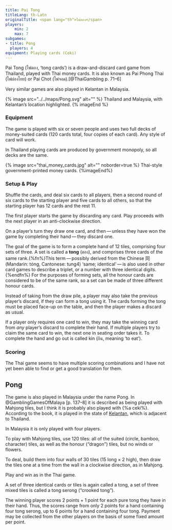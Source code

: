 ```yaml
---
title: Pai Tong
titleLang: th-Latn
originalTitle: <span lang="th">ไพ่ตอง</span>
players: 
    min: 2
    max: 7
subgames:
- title: Pong
  players: 4
equipment: Playing cards (Ceki)
---
```


<span class="noun" lang="th-Latn">Pai Tong</span> (<span
lang="th">ไพ่ตอง</span>, ‘<span lang="th-Latn">tong</span> cards’) is a
draw-and-discard card game from Thailand, played with Thai money cards. It is
also known as <span class="noun" lang="th-Latn">Pai Phong Thai</span> (<span
lang="th">ไพ่ผ่องไทย</span>) or <span class="noun" lang="th-Latn">Pai
Chot</span> (<span lang="th">ไพ่จอด</span>).[@ThaiGambling p. 71–6]

Very similar games are also played in Kelantan in Malaysia.

<!-- excerpt -->

{% image src="../../maps/Pong.svg" alt="" %}
Thailand and Malaysia, with Kelantan’s location highlighted.
{% imageEnd %}

### Equipment

The game is played with six or seven people and uses two full decks of
money-suited cards (120 cards total, four copies of each card). Any style of
card will work.

In Thailand playing cards are produced by government monopoly, so all decks are
the same.

{% image src="thai_money_cards.jpg" alt="" noborder=true %}
Thai-style government-printed money cards.
{%imageEnd%}

### Setup & Play

Shuffle the cards, and deal six cards to all players, then a second round of six
cards to the starting player and five cards to all others, so that the starting
player has 12 cards and the rest 11.

The first player starts the game by discarding any card. Play proceeds with the
next player in an anti-clockwise direction.

On a player’s turn they draw one card, and then — unless they have won the
game by completing their hand — they discard one. 

The goal of the game is to form a complete hand of 12 tiles, comprising four
sets of three. A set is called a **<span lang="th-Latn">tong</span>** (<span
lang="th">ตอง</span>), and comprises three cards of the same rank.{%fn%}This
term — possibly derived from the Chinese <span lang="zh">同</span> (Mandarin:
<span lang="cmn-Latn-pinyin">tóng</span>, Cantonese: <span
lang="yue-Latn-jyutping">tung4</span>) ‘same; identical’ — is also used in other
card games to describe a triplet, or a number with three identical
digits.{%endfn%} For the purposes of forming sets, all the honour cards are
considered to be of the same rank, so a set can be made of three different
honour cards.

Instead of taking from the draw pile, a player may also take the previous
player’s discard, if they can form a <span lang="th-Latn">tong</span> using it.
The cards forming the <span lang="th-Latn">tong</span> must be placed face-up on
the table, and then the player makes a discard as usual.
 
If a player only requires one card to win, they may take the winning card from
*any* player’s discard to complete their hand. If multiple players try to claim
the same card to win, the next one in seating order takes it. To complete the
hand and go out is called <span lang="th-Latn">kin</span> (<span
lang="th">กิน</span>, meaning ‘to eat’).

### Scoring

The Thai game seems to have multiple scoring combinations and I have not yet been
able to find or get a good translation for them.

## Pong

The game is also played in Malaysia under the name <span class="noun"
lang="ms">Pong</span>. In @GamblingGamesOfMalaya [p. 137–8] it is described as
being played with Mahjong tiles, but I think it is probably also played with {%a
ceki%}. According to the book, it is played in the state of
[Kelantan](https://en.wikipedia.org/wiki/Kelantan), which is adjacent to
Thailand.

In Malaysia it is only played with four players.

To play with Mahjong tiles, use 120 tiles: all of the suited (circle, bamboo,
character) tiles, as well as the honour (“dragon”) tiles, but no winds or
flowers.

To deal, build them into four walls of 30 tiles (15 long × 2 high), then draw
the tiles one at a time from the wall in a clockwise direction, as in Mahjong.

Play and win as in the Thai game.

A set of three identical cards or tiles is again called a <span lang="ms">tong</span>,
a set of three mixed tiles is called a <span lang="ms">tong serong</span>
(“crooked <span lang="ms">tong</span>”).

The winning player scores 2 points + 1 point for each pure <span
lang="ms">tong</span> they have in their hand. Thus, the scores range from only
2 points for a hand containing four <span lang="ms">tong serong</span>, up to 6
points for a hand containing four <span lang="ms">tong</span>. Payment may be
collected from the other players on the basis of some fixed amount per point.
